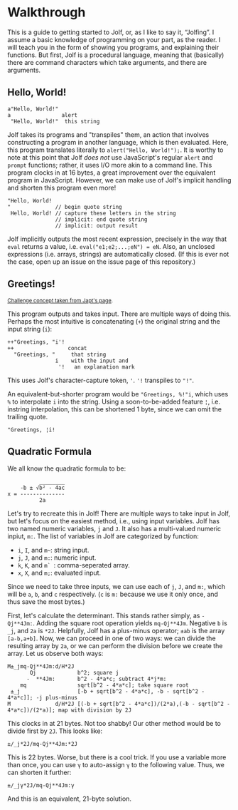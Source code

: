 # Walkthrough
This is a guide to getting started to Jolf, or, as I like to say it, &ldquo;Jolfing&rdquo;. I assume a basic knowledge of programming on your part, as the reader. I will teach you in the form of showing you programs, and explaining their functions. But first, Jolf is a procedural language, meaning that (basically) there are command characters which take arguments, and there are arguments. 

## Hello, World!

    a"Hello, World!"
    a                alert
     "Hello, World!"  this string

Jolf takes its programs and "transpiles" them, an action that involves constructing a program in another language, which is then evaluated. Here, this program translates literally to `alert("Hello, World!");`. It is worthy to note at this point that Jolf _does not_ use JavaScript's regular `alert` and `prompt` functions; rather, it uses I/O more akin to a command line. This program clocks in at 16 bytes, a great improvement over the equivalent program in JavaScript. However, we can make use of Jolf's implicit handling and shorten this program even more!

    "Hello, World!
    "              // begin quote string
     Hello, World! // capture these letters in the string
                   // implicit: end quote string
                   // implicit: output result

Jolf implicitly outputs the most recent expression, precisely in the way that `eval` returns a value, i.e. `eval("e1;e2;...;eN") = eN`. Also, an unclosed expressions (i.e. arrays, strings) are automatically closed. (If this is ever not the case, open up an issue on the issue page of this repository.)

## Greetings!
<sub>[Challenge concept taken from Japt's page](https://github.com/ETHproductions/Japt).</sub>

This program outputs and takes input. There are multiple ways of doing this. Perhaps the most intuitive is concatenating (`+`) the original string and the input string (`i`):

    ++"Greetings, "i'!
    ++                 concat
      "Greetings, "     that string
                   i    with the input and
                    '!   an explanation mark

This uses Jolf's character-capture token, `'`. `'!` transpiles to `"!"`.

An equivalent-but-shorter program would be `"Greetings, %!"i`, which uses `%` to interpolate `i` into the string. Using a soon-to-be-added feature `¦`, i.e. instring interpolation, this can be shortened 1 byte, since we can omit the trailing quote.

    "Greetings, ¦i!

## Quadratic Formula

We all know the quadratic formula to be:

              ________
        -b ± √b² - 4ac
    x = --------------
              2a

Let's try to recreate this in Jolf! There are multiple ways to take input in Jolf, but let's focus on the easiest method, i.e., using input variables. Jolf has two named numeric variables, `j` and `J`. It also has a multi-valued numeric inpiut, `m:`. The list of variables in Jolf are categorized by function:

 * `i`, `I`, and `m~`: string input.
 * `j`, `J`, and `m:`: numeric input.
 * `k`, `K`, and ``m` ``: comma-seperated array.
 * `x`, `X`, and `m;`: evaluated input.

Since we need to take three inputs, we can use each of `j`, `J`, and `m:`, which will be `a`, `b`, and `c` respectively. (`c` is `m:` because we use it only once, and thus save the most bytes.)

First, let's calculate the determinant. This stands rather simply, as `-Qj**4Jm:`. Adding the square root operation yields `mq-Qj**4Jm`. Negative `b` is `_j`, and `2a` is `*2J`. Helpfully, Jolf has a plus-minus operator; `±ab` is the array `[a-b,a+b]`. Now, we can proceed in one of two ways: we can divide the resulting array by `2a`, or we can perform the division before we create the array. Let us observe both ways:

    Μ±_jmq-Qj**4Jm:d/H*2J
           Qj             b^2; square j
          -  **4Jm:       b^2 - 4*a*c; subtract 4*j*m:
        mq                sqrt[b^2 - 4*a*c]; take square root
     ±_j                  [-b + sqrt[b^2 - 4*a*c], -b - sqrt[b^2 - 4*a*c]]; -j plus-minus
    Μ              d/H*2J [(-b + sqrt[b^2 - 4*a*c])/(2*a),(-b - sqrt[b^2 - 4*a*c])/(2*a)]; map with division by 2J
    
This clocks in at 21 bytes. Not too shabby! Our other method would be to divide first by `2J`. This looks like:

    ±/_j*2J/mq-Qj**4Jm:*2J

This is 22 bytes. Worse, but there is a cool trick. If you use a variable more than once, you can use `γ` to auto-assign `γ` to the following value. Thus, we can shorten it further:

    ±/_jγ*2J/mq-Qj**4Jm:γ

And this is an equivalent, 21-byte solution.
